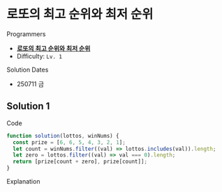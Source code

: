 # 로또의 최고 순위와 최저 순위

Programmers

- **[로또의 최고 순위와 최저 순위](https://school.programmers.co.kr/learn/courses/30/lessons/77484)**
- Difficulty: `Lv. 1`

Solution Dates

- 250711 금

## Solution 1

Code

```javascript
function solution(lottos, winNums) {
  const prize = [6, 6, 5, 4, 3, 2, 1];
  let count = winNums.filter((val) => lottos.includes(val)).length;
  let zero = lottos.filter((val) => val === 0).length;
  return [prize[count + zero], prize[count]];
}
```

Explanation
